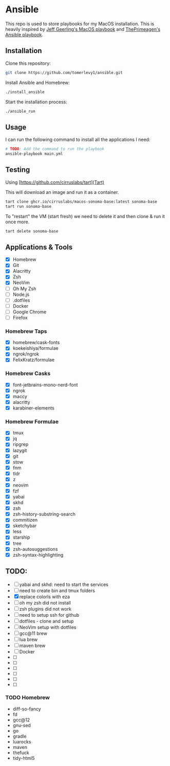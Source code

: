 # Ansible

This repo is used to store playbooks for my MacOS installation.
This is heavily inspired by [Jeff Geerling's MacOS playbook](https://github.com/geerlingguy/mac-dev-playbook) and [ThePrimeagen's Ansible playbook](https://github.com/ThePrimeagen/ansible).
  
## Installation

Clone this repository:

```bash
git clone https://github.com/tomerlevy1/ansible.git
```

Install Ansible and Homebrew:

```bash
./install_ansible
```

Start the installation process:

```bash
./ansible_run
```

## Usage

I can run the following command to install all the applications I need:

```bash
# TODO: Add the command to run the playbook
ansible-playbook main.yml
```

## Testing

Using [https://github.com/cirruslabs/tart](Tart)

This will download an image and run it as a container.
```bash
tart clone ghcr.io/cirruslabs/macos-sonoma-base:latest sonoma-base
tart run sonoma-base
```

To "restart" the VM (start fresh) we need to delete it and then clone & run it once more.
```bash
tart delete sonoma-base
```

## Applications & Tools

- [x] Homebrew
- [x] Git
- [x] Alacritty
- [x] Zsh
- [x] NeoVim
- [ ] Oh My Zsh
- [ ] Node.js
- [ ] .dotfiles
- [ ] Docker
- [ ] Google Chrome
- [ ] Firefox

### Homebrew Taps

- [x] homebrew/cask-fonts
- [x] koekeishiya/formulae
- [x] ngrok/ngrok
- [x] FelixKratz/formulae

### Homebrew Casks

- [x] font-jetbrains-mono-nerd-font
- [x] ngrok
- [x] maccy
- [x] alacritty
- [x] karabiner-elements

### Homebrew Formulae

- [x] tmux
- [x] jq
- [x] ripgrep
- [x] lazygit
- [x] git
- [x] stow
- [x] fnm
- [x] tldr
- [x] z
- [x] neovim
- [x] fzf
- [x] yabai
- [x] skhd
- [x] zsh
- [x] zsh-history-substring-search
- [x] commitizen
- [x] sketchybar
- [x] less
- [x] starship
- [x] tree
- [x] zsh-autosuggestions
- [x] zsh-syntax-highlighting

## TODO: 
- [ ] yabai and skhd: need to start the services
- [ ] need to create bin and tmux folders 
- [x] replace colorls with eza
- [ ] oh my zsh did not install
- [ ] zsh plugins did not work
- [ ] need to setup ssh for github
- [ ] dotfiles - clone and setup
- [ ] NeoVim setup with dotfiles
- [ ] gcc@11 brew
- [ ] lua brew
- [ ] maven brew 
- [ ] Docker
- [ ] 
- [ ] 
- [ ] 
- [ ] 
- [ ] 
- [ ] 

### TODO Homebrew 
- diff-so-fancy
- fd
- gcc@12
- gnu-sed
- go
- gradle
- luarocks
- maven
- thefuck
- tidy-html5
